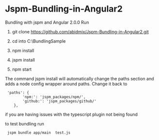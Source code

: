 # Jspm-Bundling-in-Angular2
Bundling with jspm and Angular 2.0.0
Run
1. git clone https://github.com/abidmix/Jspm-Bundling-in-Angular2.git

2. cd into C:\BundlingSample

3. npm install

4. jspm install

5. npm start

The command jspm install will automatically change the paths section and adds a node config wrapper around paths. Change it back to

     'paths': {
            'npm:': 'jspm_packages/npm/',
            'github:': 'jspm_packages/github/'
        },

if you are having issues with the typescript plugin not being found

to test bundling run 

     jspm bundle app/main  test.js
